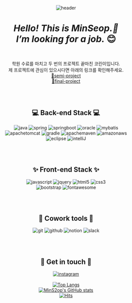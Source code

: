 <div align="center">

![header](https://capsule-render.vercel.app/api?type=waving&color=0:12c2e9,50:c471ed,100:f64f59&height=200&section=header&text=minseop's%20github&fontColor=ffffff&fontSize=30&fontAlignY=39)
# _Hello! This is MinSeop.👋_<br>_I’m looking for a job._ 😊<br>
<br>
  
학원 수료를 마치고 두 번의 프로젝트 끝마친 코린이입니다.<br>제 프로젝트에 관심이 있으시다면 아래의 링크를 확인해주세요.<br>
[🔗semi-project](https://github.com/hye-github/KH-semi-project)<br>
[🔗final-project](https://github.com/hye-github/Project-deli "ver1.0.0 develop 중")<br>

<br>
<br>

## 💻 Back-end Stack 💻
![java](https://img.shields.io/badge/JAVA-007396?style=for-the-badge&logo=java&logoColor=white) ![spring](https://img.shields.io/badge/Spring-6DB33F?style=for-the-badge&logo=Spring&logoColor=white)
![springboot](https://img.shields.io/badge/springboot-6DB33F?style=for-the-badge&logo=springboot&logoColor=white) ![oracle](https://img.shields.io/badge/oracle-F80000?style=for-the-badge&logo=oracle&logoColor=white) ![mybatis](https://img.shields.io/badge/mybatis-D0312D?style=for-the-badge&logo=mybatis&logoColor=white)<br>
![apachetomcat](https://img.shields.io/badge/apachetomcat-F8DC75?style=for-the-badge&logo=apachetomcat&logoColor=white) ![gradle](https://img.shields.io/badge/gradle-02303A?style=for-the-badge&logo=gradle&logoColor=white) ![apachemaven](https://img.shields.io/badge/apachemaven-C71A36?style=for-the-badge&logo=apachemaven&logoColor=white) ![amazonaws](https://img.shields.io/badge/amazonaws-232F3E?style=for-the-badge&logo=amazonaws&logoColor=white)<br>
![eclipse](https://img.shields.io/badge/eclipse-2C2255?style=for-the-badge&logo=eclipse&logoColor=white)
![intelliJ](https://img.shields.io/badge/intelliJ-000000?style=for-the-badge&logo=intelliJ&logoColor=white)

<br>
<br>
  
## ✨ Front-end Stack ✨
  
![javascript](https://img.shields.io/badge/javascript-F7DF1E?style=for-the-badge&logo=javascript&logoColor=black)
![jquery](https://img.shields.io/badge/jquery-0769AD?style=for-the-badge&logo=jquery&logoColor=white)
![html5](https://img.shields.io/badge/html-E34F26?style=for-the-badge&logo=html5&logoColor=white)
![css3](https://img.shields.io/badge/css-1572B6?style=for-the-badge&logo=css3&logoColor=white)<br>
![bootstrap](https://img.shields.io/badge/bootstrap-7952B3?style=for-the-badge&logo=bootstrap&logoColor=white)
![fontawesome](https://img.shields.io/badge/fontawesome-339AF0?style=for-the-badge&logo=fontawesome&logoColor=white)

<br>
<br>
  
## 🤝 Cowork tools 🤝
  
![git](https://img.shields.io/badge/git-F05032?style=for-the-badge&logo=git&logoColor=white)
![github](https://img.shields.io/badge/github-181717?style=for-the-badge&logo=github&logoColor=white)
![notion](https://img.shields.io/badge/notion-000000?style=for-the-badge&logo=notion&logoColor=white)
![slack](https://img.shields.io/badge/slack-4A154B?style=for-the-badge&logo=slack&logoColor=white)

<br>
<br>
  
## 📌 Get in touch 📌
[![instagram](https://img.shields.io/badge/instagram-E4405F?style=for-the-badge&logo=instagram&logoColor=black)](https://www.instagram.com/minseob_g/)
<br><br>
[![Top Langs](https://github-readme-stats.vercel.app/api/top-langs/?username=MinS2op&theme=buefy&layout=compact)](https://github.com/anuraghazra/github-readme-stats)<br>
[![MinS2op's GitHub stats](https://github-readme-stats.vercel.app/api?username=MinS2op&theme=buefy&show_icons=true)](https://github.com/anuraghazra/github-readme-stats)<br>
[![Hits](https://hits.seeyoufarm.com/api/count/incr/badge.svg?url=https%3A%2F%2Fgithub.com%2FMinS2op%2Fhit-counter&count_bg=%238435B6&title_bg=%23555555&icon=&icon_color=%23E7E7E7&title=hits&edge_flat=false)](https://hits.seeyoufarm.com)

</div>
